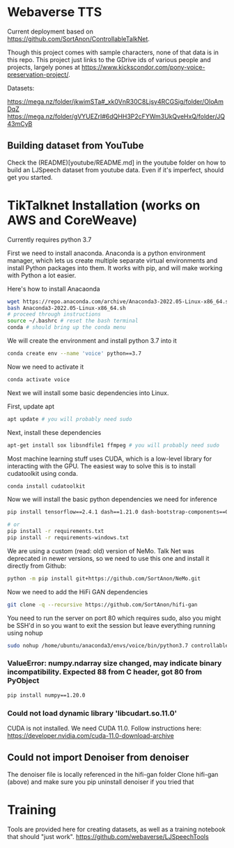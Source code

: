 # Webaverse TTS

Current deployment based on https://github.com/SortAnon/ControllableTalkNet.

Though this project comes with sample characters, none of that data is in this repo. This project just links to the GDrive ids of various people and projects, largely pones at https://www.kickscondor.com/pony-voice-preservation-project/.

Datasets:

https://mega.nz/folder/jkwimSTa#_xk0VnR30C8Ljsy4RCGSig/folder/OloAmDqZ
https://mega.nz/folder/gVYUEZrI#6dQHH3P2cFYWm3UkQveHxQ/folder/JQ43mCyB

## Building dataset from YouTube

Check the (README)[youtube/README.md] in the youtube folder on how to build an LJSpeech dataset from youtube data. Even if it's imperfect, should get you started.

# TikTalknet Installation (works on AWS and CoreWeave)

Currently requires python 3.7

First we need to install anaconda. Anaconda is a python environment manager, which lets us create multiple separate virtual environments and install Python packages into them. It works with pip, and will make working with Python a lot easier.

Here's how to install Anacaonda
```bash
wget https://repo.anaconda.com/archive/Anaconda3-2022.05-Linux-x86_64.sh
bash Anaconda3-2022.05-Linux-x86_64.sh
# proceed through instructions
source ~/.bashrc # reset the bash terminal
conda # should bring up the conda menu
```

We will create the environment and install python 3.7 into it
```bash
conda create env --name 'voice' python==3.7
```

Now we need to activate it
```bash
conda activate voice
```

Next we will install some basic dependencies into Linux.

First, update apt
```bash
apt update # you will probably need sudo
```

Next, install these dependencies
```bash
apt-get install sox libsndfile1 ffmpeg # you will probably need sudo
```

Most machine learning stuff uses CUDA, which is a low-level library for interacting with the GPU. The easiest way to solve this is to install cudatoolkit using conda.
```bash
conda install cudatoolkit
```

Now we will install the basic python dependencies we need for inference
```bash
pip install tensorflow==2.4.1 dash==1.21.0 dash-bootstrap-components==0.13.0 jupyter-dash==0.4.0 psola wget unidecode pysptk frozendict torchvision==0.9.1 torchaudio==0.8.1 torchtext==0.9.1 torch_stft kaldiio pydub pyannote.audio g2p_en pesq pystoi crepe resampy ffmpeg-python torchcrepe einops taming-transformers-rom1504==0.0.6 tensorflow-hub werkzeug==2.0.3 editdistance gdown

# or
pip install -r requirements.txt
pip install -r requirements-windows.txt

```

We are using a custom (read: old) version of NeMo. Talk Net was deprecated in newer versions, so we need to use this one and install it directly from Github:
```bash
python -m pip install git+https://github.com/SortAnon/NeMo.git
```

Now we need to add the HiFi GAN dependencies
```bash
git clone -q --recursive https://github.com/SortAnon/hifi-gan
```

You need to run the server on port 80 which requires sudo, also you might be SSH'd in so you want to exit the session but leave everything running using nohup
```bash
sudo nohup /home/ubuntu/anaconda3/envs/voice/bin/python3.7 controllable_talknet.py > out.log 2> out.err < /dev/null &
```

### ValueError: numpy.ndarray size changed, may indicate binary incompatibility. Expected 88 from C header, got 80 from PyObject
```bash
pip install numpy==1.20.0
```

### Could not load dynamic library 'libcudart.so.11.0'

CUDA is not installed. We need CUDA 11.0. Follow instructions here: https://developer.nvidia.com/cuda-11.0-download-archive

## Could not import Denoiser from denoiser
The denoiser file is locally referenced in the hifi-gan folder
Clone hifi-gan (above) and make sure you pip uninstall denoiser if you tried that

# Training

Tools are provided here for creating datasets, as well as a training notebook that should "just work".
https://github.com/webaverse/LJSpeechTools
